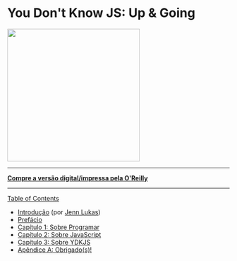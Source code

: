 # You Don't Know JS: Up & Going

<img src="cover.jpg" width="300">

-----

**[Compre a versão digital/impressa pela O'Reilly](http://shop.oreilly.com/product/0636920039303.do)**

-----

[Table of Contents](toc.md)

* [Introdução](foreword.md) (por [Jenn Lukas](http://jennlukas.com))
* [Prefácio](../preface.md)
* [Capítulo 1: Sobre Programar](ch1.md)
* [Capítulo 2: Sobre JavaScript](ch2.md)
* [Capítulo 3: Sobre YDKJS](ch3.md)
* [Apêndice A: Obrigado(s)!](apA.md)
